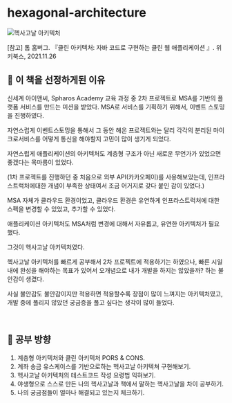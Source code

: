 # hexagonal-architecture
![헥사고날 아키텍처](https://github.com/geunskoo/hexagonal-architecture/assets/97498405/195c1c99-d9bb-47e4-bd51-d50e0046060e)

[참고] 톰 홈버그. 『클린 아키텍처: 자바 코드로 구현하는 클린 웹 애플리케이션 』. 위키북스, 2021.11.26

## 📖 이 책을 선정하게된 이유

 신세계 아이앤씨, Spharos Academy 교육 과정 중 2차 프로젝트로 MSA를 기반의 플랫폼 서비스를 만드는 미션을 받았다.
MSA로 서비스를 기획하기 위해서, 이벤트 스토밍을 진행하였다.

자연스럽게 이벤트스토밍을 통해서 그 동안 해온 프로젝트와는 달리 각각의 분리된 마이크로서비스를 어떻게 통신을 해야할지
고민이 많이 생기게 되었다.

자연스럽게 애플리케이션의 아키텍처도 계층형 구조가 아닌 새로운 무언가가 있었으면 좋겠다는 목마름이 있었다.

(1차 프로젝트를 진행하던 중 처음으로 외부 API(카카오페이)를 사용해보았는데, 인프라 스트럭처에대한 개념이 부족한 상태여서 조금 어거지로 갖다 붙인 감이 있었다.)

MSA 자체가 클라우드 환경이었고, 클라우드 환경은 유연하게 인프라스트럭처에 대한 스펙을 변경할 수 있었고, 추가할 수 있었다.

애플리케이션 아키텍처도 MSA처럼 변경에 대해서 자유롭고, 유연한 아키텍처가 필요했다.

그것이 헥사고날 아키텍처였다.

 헥사고날 아키텍처를 빠르게 공부해서 2차 프로젝트에 적용하기는 하였으나, 빠른 시일내에 완성을 해야하는 목표가 있어서 오개념으로 내가 개발을 하지는 않았을까?
하는 불안감이 생겼다.

사실 불안감도 불안감이지만 적용하면 적용할수록 장점이 많이 느껴지는 아키텍처였고, 개발 중에 풀리지 않았던 궁금증을 풀고 싶다는 생각이 많이 들었다.

<br/>

## 📝 공부 방향

1. 계층형 아키텍처와 클린 아키텍처 PORS & CONS.
2. 계좌 송금 유스케이스를 기반으로하는 헥사고날 아키텍쳐 구현해보기.
3. 헥사고날 아키텍처의 테스트코드 작성 요령법 익혀보기.
4. 야생형으로 스스로 만든 나의 헥사고날과 책에서 말하는 헥사고날을 차이 공부하기.
5. 나의 궁금점들이 얼마나 해결되고 있는지 체크하기.

